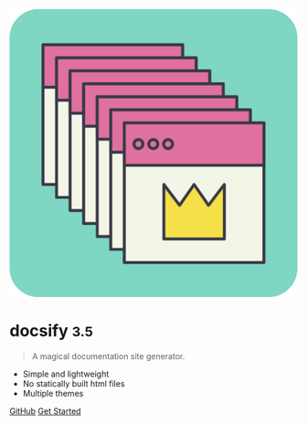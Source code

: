 <!-- _coverpage.md -->

![logo](assets/logo/rounded.png)

# docsify <small>3.5</small>

> A magical documentation site generator.

- Simple and lightweight
- No statically built html files
- Multiple themes

[GitHub](https://github.com/tianhaoz95/check-group)
[Get Started](#getting-started)